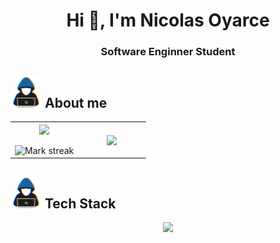 <h1 align="center">Hi 👋, I'm Nicolas Oyarce</h1>
<h3 align="center">Software Enginner Student</h3>


## <picture><img src = "https://github.com/0xAbdulKhalid/0xAbdulKhalid/raw/main/assets/mdImages/about_me.gif" width = 50px></picture> **About me**

<!--- stats & Trophy (start) -->
<p align="center">
  <!--- stats (start) -->
<table align="center">
<tr border="none">
<td width="50%" align="center">
  
  <img  align="center"  src="https://github-readme-stats.vercel.app/api?username=nicolasOyarce&theme=dark&show_icons=true&count_private=true" />
  <br></br>
  <img  title="🔥 Get streak stats for your profile at git.io/streak-stats" alt="Mark streak" src="https://github-readme-streak-stats.herokuapp.com/?user=nicolasOyarce&theme=dark&hide_border=false" /> 
</td>

<td width="50%" align="center">

  <img  align="center"  src="https://github-readme-stats.anuraghazra1.vercel.app/api/top-langs/?username=nicolasOyarce&theme=dark&hide_border=false&no-bg=true&no-frame=true&langs_count=10"/>
  
  </td>
</tr>
</table>

<!--h1 without bottom border-->
## <picture><img src = "https://github.com/0xAbdulKhalid/0xAbdulKhalid/raw/main/assets/mdImages/about_me.gif" width = 50px></picture> **Tech Stack**
<!--tech stack icons-->
<p align="center">
  <a href="https://skillicons.dev" align="center">
    <img src="https://skillicons.dev/icons?i=neovim,django,bash,git,aws,bootstrap,css,cloudflare,postman,discord,github,html,js,linux,md,mongodb,mysql,py,react,fastapi,docker,vscode&perline=14" />
  </a>
